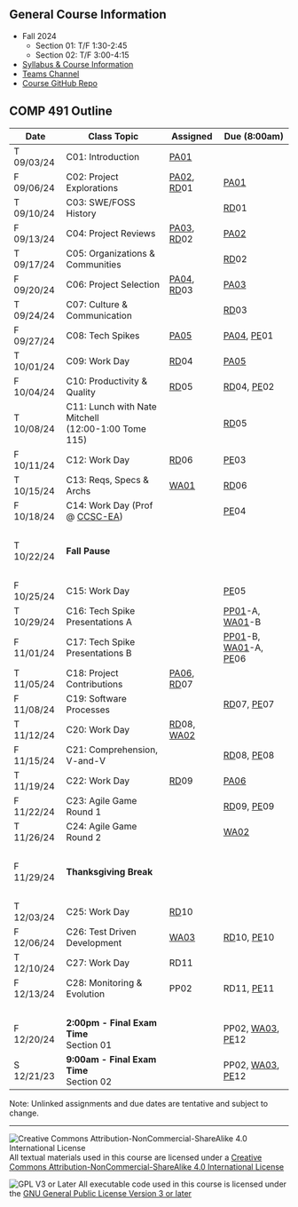 ## General Course Information
- Fall 2024
  - Section 01: T/F 1:30-2:45
  - Section 02: T/F 3:00-4:15
- [Syllabus & Course Information](syllabus.md)
- [Teams Channel](https://teams.microsoft.com/l/channel/19%3A-1uR4ivDg6_k9S4WyrEMTUIqtD354ITbOwemrp2StH41%40thread.tacv2/?groupId=77db645e-4c62-4b92-9856-48c18355f96d&tenantId=)
- [Course GitHub Repo](https://github.com/Dickinson-COMP-491-492/AY24-25)

## COMP 491 Outline

Date            | Class Topic                      | Assigned       | Due (8:00am)
----------------|----------------------------------|----------------|-------------------
T 09/03/24      | C01: Introduction                | [PA01]         |
F 09/06/24      | C02: Project Explorations        | [PA02], [RD]01 | [PA01] 
T 09/10/24      | C03: SWE/FOSS History            |                | [RD]01
F 09/13/24      | C04: Project Reviews             | [PA03], [RD]02 | [PA02]
T 09/17/24      | C05: Organizations & Communities |                | [RD]02
F 09/20/24      | C06: Project Selection           | [PA04], [RD]03 | [PA03]
T 09/24/24      | C07: Culture & Communication     |                | [RD]03
F 09/27/24      | C08: Tech Spikes                 | [PA05]         | [PA04], [PE]01
T 10/01/24      | C09: Work Day                    | [RD]04         | [PA05]
F 10/04/24      | C10: Productivity & Quality      | [RD]05         | [RD]04, [PE]02
T 10/08/24      | C11: Lunch with Nate Mitchell<br>(12:00-1:00 Tome 115) | | [RD]05
F 10/11/24      | C12: Work Day                    | [RD]06         | [PE]03
T 10/15/24      | C13: Reqs, Specs & Archs         | [WA01]         | [RD]06
F 10/18/24      | C14: Work Day (Prof @ [CCSC-EA]) |                | [PE]04
&nbsp;          |                                  |                | 
T 10/22/24      | **Fall Pause**                   |                |
&nbsp;          |                                  |                |
F 10/25/24      | C15: Work Day                    |                | [PE]05
T 10/29/24      | C16: Tech Spike Presentations A  |                | [PP01]-A, [WA01]-B
F 11/01/24      | C17: Tech Spike Presentations B  |                | [PP01]-B, [WA01]-A, [PE]06
T 11/05/24      | C18: Project Contributions       | [PA06], [RD]07 |
F 11/08/24      | C19: Software Processes          |                | [RD]07, [PE]07
T 11/12/24      | C20: Work Day                    | [RD]08, [WA02] | 
F 11/15/24      | C21: Comprehension, V-and-V      |                | [RD]08, [PE]08
T 11/19/24      | C22: Work Day                    | [RD]09         | [PA06]
F 11/22/24      | C23: Agile Game Round 1          |                | [RD]09, [PE]09
T 11/26/24      | C24: Agile Game Round 2          |                | [WA02]
&nbsp;          |
F 11/29/24      | **Thanksgiving Break**
&nbsp;          |
T 12/03/24      | C25:  Work Day                   | [RD]10         |
F 12/06/24      | C26:  Test Driven Development    | [WA03][TDD]    | [RD]10, [PE]10
T 12/10/24      | C27:  Work Day                   | RD11           | 
F 12/13/24      | C28:  Monitoring & Evolution     | PP02           | RD11, [PE]11
&nbsp;          |
F 12/20/24      | **2:00pm - Final Exam Time**<br>Section 01 |      | PP02, [WA03], [PE]12
S 12/21/23      | **9:00am - Final Exam Time**<br>Section 02 |      | PP02, [WA03], [PE]12

Note: Unlinked assignments and due dates are tentative and subject to change.

[PA01]: assignments/PA01-CourseTools.md
[PA02]: assignments/PA02-ProjectExplorations.md
[PA03]: assignments/PA03-ProjectReviews.md
[PA04]: assignments/PA04-ProjectSelection.md
[PA05]: assignments/PA05-TechSpikePrep.md
[PA06]: assignments/PA06-Contributions.md

[PE]: assignments/PE-ProjectEffectiveness.md#assignment

[PP01]: assignments/PP01-TechSpikePresentation.md

[RD]: assignments/RD-ReadingsAndDiscussion.md#preparation

[WA01]: assignments/WA01-BlogPostDraft.md
[WA02]: assignments/WA02-BlogPostPeerReview.md
[WA03]: assignments/WA03-BlogPostRevision.md

[TDD]: assignments/ICA-TestDrivenDevelopment.md

[CCSC-EA]: https://sites.google.com/site/ccsceastern/conference-info

---

![Creative Commons Attribution-NonCommercial-ShareAlike 4.0 International License](https://i.creativecommons.org/l/by-nc-sa/4.0/88x31.png "Creative Commons Attribution-NonCommercial-ShareAlike 4.0 International License") All textual materials used in this course are licensed under a [Creative Commons Attribution-NonCommercial-ShareAlike 4.0 International License](http://creativecommons.org/licenses/by-nc-sa/4.0/)

![GPL V3 or Later](https://www.gnu.org/graphics/gplv3-or-later-sm.png "GPL V3 or later") All executable code used in this course is licensed under the [GNU General Public License Version 3 or later](https://www.gnu.org/licenses/gpl.txt)
